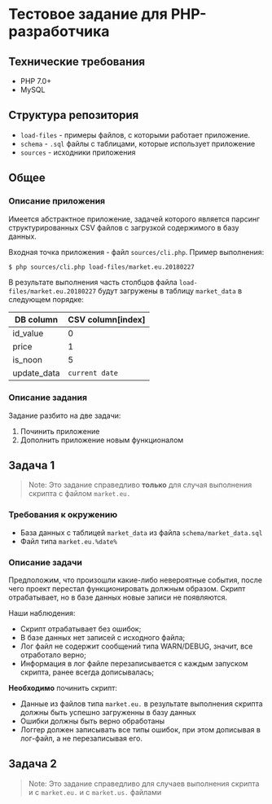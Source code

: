 # Тестовое задание для PHP-разработчика

## Технические требования
 - PHP 7.0+
 - MySQL
 
## Структура репозитория
 - `load-files` - примеры файлов, с которыми работает приложение.
 - `schema` - `.sql` файлы с таблицами, которые использует приложение
 - `sources` - исходники приложения

## Общее 
### Описание приложения
Имеется абстрактное приложение, задачей которого является парсинг структурированных CSV файлов 
с загрузкой содержимого
в базу данных. 

Входная точка приложения - файл `sources/cli.php`.
Пример выполнения:

```bash
$ php sources/cli.php load-files/market.eu.20180227
```

В результате выполнения часть столбцов файла `load-files/market.eu.20180227` будут загружены в таблицу `market_data`
в следующем порядке:

DB column | CSV column[index]
------------ | -------------
id_value | 0
price | 1
is_noon | 5
update_data | `current date`


### Описание задания
Задание разбито на две задачи:
1. Починить приложение
2. Дополнить приложение новым функционалом


## Задача 1
>Note: Это задание справедливо **только** для случая выполнения скрипта с файлом `market.eu.`

### Требования к окружению
 - База данных с таблицей `market_data` из файла `schema/market_data.sql`
 - Файл типа `market.eu.%date%`

### Описание задачи
Предположим, что произошли какие-либо невероятные события, после чего проект перестал функционировать
должным образом.  Скрипт отрабатывает, но в базе данных 
новые записи не появляются.

Наши наблюдения:
 - Скрипт отрабатывает без ошибок;
 - В базе данных нет записей с исходного файла;
 - Лог файл не содержит сообщений типа WARN/DEBUG, значит, все отработало верно;
 - Информация в лог файле перезаписывается с каждым запуском скрипта, ранее всегда дописывалась;
 
 
**Необходимо** починить скрипт:
 
 - Данные из файлов типа `market.eu.` в результате выполнения скрипта должны быть успешно загруженны в базу данных
 - Ошибки должны быть верно обработаны
 - Логгер должен записывать все типы ошибок, при этом дописывая в лог-файл, а не перезаписывая его.

## Задача 2
>Note: Это задание справедливо для случаев выполнения скрипта и с `market.eu.` и с `market.us.` файлами

